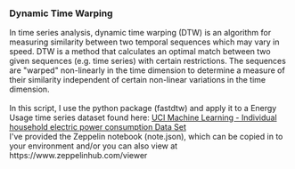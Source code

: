 <h3>Dynamic Time Warping</h3>
<p>
In time series analysis, dynamic time warping (DTW) is an algorithm for measuring similarity between two temporal sequences which may vary in speed. DTW is a method that calculates an optimal match between two given sequences (e.g. time series) with certain restrictions. The sequences are "warped" non-linearly in the time dimension to determine a measure of their similarity independent of certain non-linear variations in the time dimension.
<br>
<br>
In this script, I use the python package (fastdtw) and apply it to a Energy Usage time series dataset found here: <a href="https://archive.ics.uci.edu/ml/datasets/Individual+household+electric+power+consumption" target="_blank">UCI Machine Learning - Individual household electric power consumption Data Set </a>
<br>
I've provided the Zeppelin notebook (note.json), which can be copied in to your environment and/or you can also view at https://www.zeppelinhub.com/viewer
</p>
